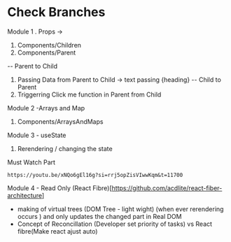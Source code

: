 # Check Branches 

Module 1 . Props -> 

1. Components/Children
2. Components/Parent

-- Parent to Child
1. Passing Data from Parent to Child -> text passing {heading}
-- Child to Parent
2. Triggerring Click me function in Parent from Child

Module 2 -Arrays and Map

1. Components/ArraysAndMaps

Module 3 - useState

1. Rerendering / changing the state

Must Watch Part

`https://youtu.be/xNQo6gEl16g?si=rrj5opZisVIwwKqm&t=11700`

Module 4  - Read Only 
(React Fibre)[https://github.com/acdlite/react-fiber-architecture]
- making of virtual trees (DOM Tree  - light wight) (when ever rerendering occurs ) and only updates the changed part in Real DOM
- Concept of Reconcillation (Developer set priority of tasks) vs React fibre(Make react ajust auto)